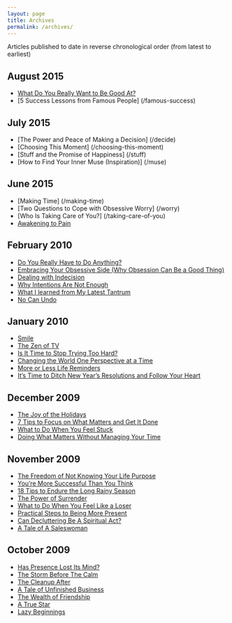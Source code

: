```yaml
---
layout: page
title: Archives
permalink: /archives/
---
```


Articles published to date in reverse chronological order (from latest to earliest)

## August 2015
- [What Do You Really Want to Be Good At?](/really-good)
- [5 Success Lessons from Famous People] (/famous-success)

## July 2015
- [The Power and Peace of Making a Decision] (/decide)
- [Choosing This Moment] (/choosing-this-moment)
- [Stuff and the Promise of Happiness] (/stuff)
- [How to Find Your Inner Muse (Inspiration)] (/muse)

## June 2015

- [Making Time] (/making-time)
- [Two Questions to Cope with Obsessive Worry] (/worry)
- [Who Is Taking Care of You?] (/taking-care-of-you)
- [Awakening to Pain](/awakening-to-pain)

## February 2010

- [Do You Really Have to Do Anything?](/do-you-really-have-to-do-anything)
- [Embracing Your Obsessive Side (Why Obsession Can Be a Good Thing)](/embracing-your-obsessive-side-why-obsession-can-be-a-good-thing)
- [Dealing with Indecision](/dealing-with-indecision)
- [Why Intentions Are Not Enough](/why-intentions-are-not-enough)
- [What I learned from My Latest Tantrum](/what-i-learned-from-my-latest-tantrum)
- [No Can Undo](/no-can-undo)

## January 2010

- [Smile](/smile)
- [The Zen of TV](/the-zen-of-tv)
- [Is It Time to Stop Trying Too Hard?](/is-it-time-to-stop-trying-too-hard)
- [Changing the World One Perspective at a Time](/changing-the-world-one-perspective-at-a-time)
- [More or Less Life Reminders](/more-or-less-life-reminders)
- [It’s Time to Ditch New Year’s Resolutions and Follow Your Heart](/ditch-resolutions)

## December 2009

- [The Joy of the Holidays](/the-joy-of-the-holidays)
- [7 Tips to Focus on What Matters and Get It Done](/7-tips-to-focus-on-what-matters-and-get-it-done)
- [What to Do When You Feel Stuck](/what-to-do-when-you-feel-stuck)
- [Doing What Matters Without Managing Your Time](/doing-what-matters-without-managing-time)

## November 2009

- [The Freedom of Not Knowing Your Life Purpose](/the-freedom-of-not-knowing-your-life-purpose)
- [You’re More Successful Than You Think](/youre-more-successful-than-you-think)
- [18 Tips to Endure the Long Rainy Season](/18-tips-to-endure-the-long-rainy-season)
- [The Power of Surrender](/power-of-surrender)
- [What to Do When You Feel Like a Loser](/loser)
- [Practical Steps to Being More Present](/practical-steps-to-being-more-present)
- [Can Decluttering Be A Spiritual Act?](/can-decluttering-be-a-spiritual-act)
- [A Tale of A Saleswoman](/tale-of-a-saleswoman)


## October 2009

- [Has Presence Lost Its Mind?](/has-presence-lost-its-mind)
- [The Storm Before The Calm](/the-storm-before-the-calm)
- [The Cleanup After](/cleanup)
- [A Tale of Unfinished Business](/unfinished-business)
- [The Wealth of Friendship](/friendship)
- [A True Star](/true-star)
- [Lazy Beginnings](/begin)